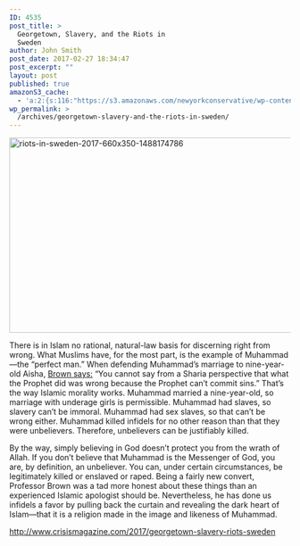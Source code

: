 ```yaml
---
ID: 4535
post_title: >
  Georgetown, Slavery, and the Riots in
  Sweden
author: John Smith
post_date: 2017-02-27 18:34:47
post_excerpt: ""
layout: post
published: true
amazonS3_cache:
  - 'a:2:{s:116:"https://s3.amazonaws.com/newyorkconservative/wp-content/uploads/2017/02/27183153/Riots-in-Sweden-2017-1488174786.jpg";a:1:{s:9:"timestamp";i:1488238487;}s:124:"https://s3.amazonaws.com/newyorkconservative/wp-content/uploads/2017/02/27183153/Riots-in-Sweden-2017-660x350-1488174786.jpg";a:1:{s:9:"timestamp";i:1488238487;}}'
wp_permalink: >
  /archives/georgetown-slavery-and-the-riots-in-sweden/
---
```

<a href="https://s3.amazonaws.com/newyorkconservative/wp-content/uploads/2017/02/27183153/Riots-in-Sweden-2017-660x350-1488174786.jpg"><img class="alignnone size-full wp-image-4536" src="https://s3.amazonaws.com/newyorkconservative/wp-content/uploads/2017/02/27183153/Riots-in-Sweden-2017-660x350-1488174786.jpg" alt="riots-in-sweden-2017-660x350-1488174786" width="660" height="350" /></a>

There is in Islam no rational, natural-law basis for discerning right from wrong. What Muslims have, for the most part, is the example of Muhammad—the “perfect man.” When defending Muhammad’s marriage to nine-year-old Aisha, <a href="http://www.frontpagemag.com/fpm/265794/rape-and-slavery-no-campus-will-condemn-daniel-greenfield" target="_blank">Brown says:</a> “You cannot say from a Sharia perspective that what the Prophet did was wrong because the Prophet can’t commit sins.” That’s the way Islamic morality works. Muhammad married a nine-year-old, so marriage with underage girls is permissible. Muhammad had slaves, so slavery can’t be immoral. Muhammad had sex slaves, so that can’t be wrong either. Muhammad killed infidels for no other reason than that they were unbelievers. Therefore, unbelievers can be justifiably killed.

By the way, simply believing in God doesn’t protect you from the wrath of Allah. If you don’t believe that Muhammad is the Messenger of God, you are, by definition, an unbeliever. You can, under certain circumstances, be legitimately killed or enslaved or raped. Being a fairly new convert, Professor Brown was a tad more honest about these things than an experienced Islamic apologist should be. Nevertheless, he has done us infidels a favor by pulling back the curtain and revealing the dark heart of Islam—that it is a religion made in the image and likeness of Muhammad.

<a href="http://www.crisismagazine.com/2017/georgetown-slavery-riots-sweden">http://www.crisismagazine.com/2017/georgetown-slavery-riots-sweden</a>